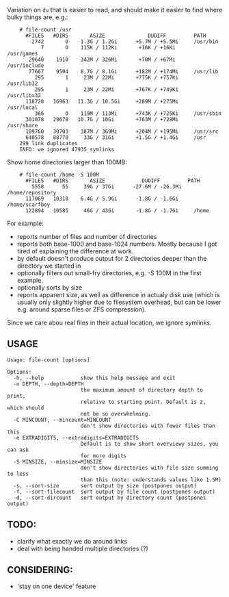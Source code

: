 Variation on `du` that is easier to read, and should make it easier to find where bulky things are, e.g.:
```
    # file-count /usr
      #FILES   #DIRS       ASIZE              DUDIFF         PATH
        2742       0    1.3G / 1.2Gi      +5.7M / +5.5Mi     /usr/bin
           7       0    115K / 112Ki       +16K / +16Ki      /usr/games
       29640    1910    342M / 326Mi       +70M / +67Mi      /usr/include
       77667    9504    8.7G / 8.1Gi      +182M / +174Mi     /usr/lib
         295       1     23M / 22Mi       +775K / +757Ki     /usr/lib32
         295       1     23M / 22Mi       +767K / +749Ki     /usr/libx32
      118728   16963   11.3G / 10.5Gi     +289M / +275Mi     /usr/local
         366       0    119M / 113Mi      +743K / +725Ki     /usr/sbin
      301078   29678   10.7G / 10Gi       +763M / +728Mi     /usr/share
      109760   30703    387M / 369Mi      +204M / +195Mi     /usr/src
      640578   88770     33G / 31Gi       +1.5G / +1.4Gi     /usr
    299 link duplicates
    INFO: we ignored 47935 symlinks
```

Show home directories larger than 100MB:
```
    # file-count /home -S 100M
      #FILES   #DIRS       ASIZE            DUDIFF         PATH
        5558      55     39G / 37Gi      -27.6M / -26.3Mi    /home/repository
      117069   10318    6.4G / 5.9Gi      -1.8G / -1.6Gi     /home/scarfboy
      122894   10585     46G / 43Gi       -1.8G / -1.7Gi     /home
```


For example:
* reports number of files and number of directories
* reports both base-1000 and base-1024 numbers. Mostly because I got tired of explaining the difference at work.
* by default doesn't produce output for 2 directories deeper than the directory we started in
* optionally filters out small-fry directories, e.g. -S 100M in the first example.
* optionally sorts by size
* reports apparent size, as well as difference in actualy disk use (which is usually only slightly higher due to filesystem overhead, but can be lower e.g. around sparse files or ZFS compression).


Since we care abou real files in their actual location, we ignore symlinks.

## USAGE
```
Usage: file-count [options]

Options:
  -h, --help            show this help message and exit
  -n DEPTH, --depth=DEPTH
                        the maximum amount of directory depth to print,
                        relative to starting point. Default is 2, which should
                        not be so overwhelming.
  -C MINCOUNT, --mincount=MINCOUNT
                        don't show directories with fewer files than this
  -e EXTRADIGITS, --extradigits=EXTRADIGITS
                        Default is to show short overviewy sizes, you can ask
                        for more digits
  -S MINSIZE, --minsize=MINSIZE
                        don't show directories with file size summing to less
                        than this (note: understands values like 1.5M)
  -s, --sort-size       sort output by size (postpones output)
  -f, --sort-filecount  sort output by file count (postpones output)
  -d, --sort-dircount   sort output by directory count (postpones output)
```


## TODO:
 - clarify what exactly we do around links
 - deal with being handed multiple directories (?) 

## CONSIDERING:
 - 'stay on one device' feature
